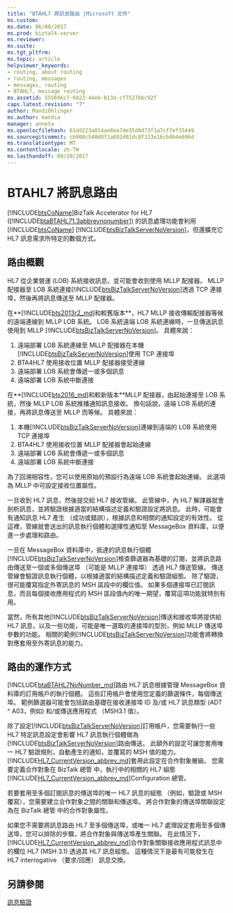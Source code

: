 ```yaml
---
title: "BTAHL7 將訊息路由 |Microsoft 文件"
ms.custom: 
ms.date: 06/08/2017
ms.prod: biztalk-server
ms.reviewer: 
ms.suite: 
ms.tgt_pltfrm: 
ms.topic: article
helpviewer_keywords:
- routing, about routing
- routing, messages
- messages, routing
- BTAHL7, message routing
ms.assetid: 555696c7-6023-44eb-b13d-cf7527bbc92f
caps.latest.revision: "7"
author: MandiOhlinger
ms.author: mandia
manager: anneta
ms.openlocfilehash: 61dd223a014ae8ea7de35d8d73f1a7cf7ef35449
ms.sourcegitcommit: cb908c540d8f1a692d01dc8f313e16cb4b4e696d
ms.translationtype: MT
ms.contentlocale: zh-TW
ms.lasthandoff: 09/20/2017
---
```

# <a name="how-btahl7-routes-messages"></a>BTAHL7 將訊息路由
[!INCLUDE[btsCoName](../../includes/btsconame-md.md)]BizTalk Accelerator for HL7 ([!INCLUDE[btaBTAHL71.3abbrevnonumber](../../includes/btabtahl71-3abbrevnonumber-md.md)]) 的訊息處理功能會利用[!INCLUDE[btsCoName](../../includes/btsconame-md.md)] [!INCLUDE[btsBizTalkServerNoVersion](../../includes/btsbiztalkservernoversion-md.md)]，但還擴充它 HL7 訊息需求所特定的數個方式。  

## <a name="routing-overview"></a>路由概觀

HL7 從企業營運 (LOB) 系統接收訊息，並可能會收到使用 MLLP 配接器。 MLLP 配接器至 LOB 系統連接[!INCLUDE[btsBizTalkServerNoVersion](../../includes/btsbiztalkservernoversion-md.md)]透過 TCP 連接埠，然後再將訊息傳送至 MLLP 配接器。

在**[!INCLUDE[bts2013r2_md](../../includes/bts2013r2-md.md)]和較舊版本**，HL7 MLLP 接收傳輸配接器等候的遠端連線到 MLLP LOB 系統。 LOB 系統遠端 LOB 系統連線時，一旦傳送訊息使用到 MLLP [!INCLUDE[btsBizTalkServerNoVersion](../../includes/btsbiztalkservernoversion-md.md)]。 具體來說： 

1. 遠端部署 LOB 系統連線至 MLLP 配接器在本機[!INCLUDE[btsBizTalkServerNoVersion](../../includes/btsbiztalkservernoversion-md.md)]使用 TCP 連接埠 
2. BTA4HL7 使用接收位置 MLLP 配接器接受連線 
3. 遠端部署 LOB 系統會傳遞一或多個訊息 
4. 遠端部署 LOB 系統中斷連接

在**[!INCLUDE[bts2016_md](../../includes/bts2016-md.md)]和較新版本**MLLP 配接器，由起始連接至 LOB 系統，然後 MLLP LOB 系統推播通知訊息接收。 換句話說，遠端 LOB 系統的連接，再將訊息傳送至 MLLP 而等候。 具體來說： 

1. 本機[!INCLUDE[btsBizTalkServerNoVersion](../../includes/btsbiztalkservernoversion-md.md)]連線到遠端的 LOB 系統使用 TCP 連接埠 
2. BTA4HL7 使用接收位置 MLLP 配接器會起始連線 
3. 遠端部署 LOB 系統會傳遞一或多個訊息 
4. 遠端部署 LOB 系統中斷連接 

為了回溯相容性，您可以使用原始的預設行為遠端 LOB 系統會起始連線。 此選項為 MLLP 中可設定接收位置屬性。 
 
一旦收到 HL7 訊息，然後提交給 HL7 接收管線。 此管線中，內 HL7 解譯器就會剖析訊息，並將驗證根據適當的結構描述定義和驗證設定將訊息。 此時，可能會有通知訊息 HL7 產生 （成功或錯誤），根據訊息和相關的通知設定的有效性。 從這裡，管線就會送出的訊息執行個體和選擇性通知至 MessageBox 資料庫，以便進一步處理和路由。  
  
 一旦在 MessageBox 資料庫中，抵達的訊息執行個體[!INCLUDE[btsBizTalkServerNoVersion](../../includes/btsbiztalkservernoversion-md.md)]檢查篩選器為基礎的訂閱，並將訊息路由傳送至一個或多個傳送埠 （可能是 MLLP 連接埠） 透過 HL7 傳送管線。 傳送管線會驗證訊息執行個體，以根據適當的結構描述定義和驗證組態。 除了驗證，很可能覆寫指定外寄訊息的 MSH 區段中的欄位值。 如果多個連接埠已訂閱訊息，而且每個接收應用程式的 MSH 區段值內的唯一期望，覆寫這項功能就特別有用。  
  
 當然，所有其他[!INCLUDE[btsBizTalkServerNoVersion](../../includes/btsbiztalkservernoversion-md.md)]傳送和接收埠將提供給 HL7 訊息，以及一些功能，可能是唯一選取的連接埠的型別，例如 MLLP 傳送埠參數的功能。 相關的範例[!INCLUDE[btsBizTalkServerNoVersion](../../includes/btsbiztalkservernoversion-md.md)]功能會將轉換對應套用至外寄訊息的能力。  
  
## <a name="how-routing-works"></a>路由的運作方式

[!INCLUDE[btaBTAHL7NoNumber_md](../../includes/btabtahl7nonumber-md.md)]路由 HL7 訊息根據管理 MessageBox 資料庫的訂用帳戶的執行個體。 這些訂用帳戶會使用您定義的篩選條件，每個傳送埠。 範例篩選器可能會包括路由基礎在接收連接埠 ID 及/或 HL7 訊息類型 (ADT ^ A03，例如) 和/或傳送應用程式 （MSH3.1 值）。  
  
 除了設定[!INCLUDE[btsBizTalkServerNoVersion](../../includes/btsbiztalkservernoversion-md.md)]訂用帳戶，您需要執行一些 HL7 特定訊息設定會影響 HL7 訊息執行個體做為[!INCLUDE[btsBizTalkServerNoVersion](../../includes/btsbiztalkservernoversion-md.md)]路由傳送。 此額外的設定可讓您套用唯一 HL7 驗證規則，自動產生的通知，並覆寫的 MSH 值的能力。 [!INCLUDE[HL7_CurrentVersion_abbrev_md](../../includes/hl7-currentversion-abbrev-md.md)]套用此設定在合作對象層級。 您需要定義合作對象在 BizTalk 總管 中，執行中的相關的 HL7 組態[!INCLUDE[HL7_CurrentVersion_abbrev_md](../../includes/hl7-currentversion-abbrev-md.md)]Configuration 總管。  
  
 若要套用至多個訂閱訊息的傳送埠的唯一 HL7 訊息的組態 （例如，驗證或 MSH 覆寫），您需要建立合作對象之間的關聯和傳送埠。 將合作對象的傳送埠關聯設定為在 BizTalk 總管 中的合作對象屬性。  
  
 如果您不需要將訊息路由 HL7 至多個傳送埠，或唯一 HL7 處理設定套用至多個傳送埠，您可以排除的步驟，將合作對象與傳送埠產生關聯。 在此情況下，[!INCLUDE[HL7_CurrentVersion_abbrev_md](../../includes/hl7-currentversion-abbrev-md.md)]合作對象關聯接收應用程式訊息中的欄位 HL7 (MSH 3.1) 透過其 HL7 訊息組態。 這種情況下是最有可能發生在 HL7 interrogative （要求/回應） 訊息交換。  
  
## <a name="see-also"></a>另請參閱  
 [訊息驗證](../../adapters-and-accelerators/accelerator-hl7/message-validation.md)
